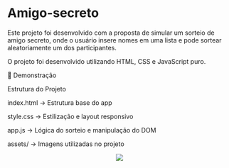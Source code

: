 # Amigo-secreto
Este projeto foi desenvolvido com a proposta de simular um sorteio de amigo secreto, onde o usuário insere nomes em uma lista e pode sortear aleatoriamente um dos participantes.

O projeto foi desenvolvido utilizando HTML, CSS e JavaScript puro.


📸 Demonstração

 Estrutura do Projeto
 
index.html → Estrutura base do app

style.css → Estilização e layout responsivo

app.js → Lógica do sorteio e manipulação do DOM

assets/ → Imagens utilizadas no projeto

<p align="center">
<img loading="lazy" src="http://img.shields.io/static/v1?label=STATUS&message=EM%20DESENVOLVIMENTO&color=GREEN&style=for-the-badge"/>
 
</p>

